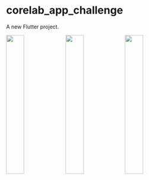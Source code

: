 # corelab_app_challenge

A new Flutter project.

<img src="https://github.com/bxedy/corelab_app_challenge/assets/86973277/8af550f4-99d5-4ed5-9a89-8ee61514b71a.gif" width="31%">
<img src="https://github.com/bxedy/corelab_app_challenge/assets/86973277/7a17d3da-38ee-49d3-b694-8fbcf1269313.gif" width="31%">
<img src="https://github.com/bxedy/corelab_app_challenge/assets/86973277/c9ca6957-8b44-4070-8870-064ed9a5a791.gif" width="31%">
